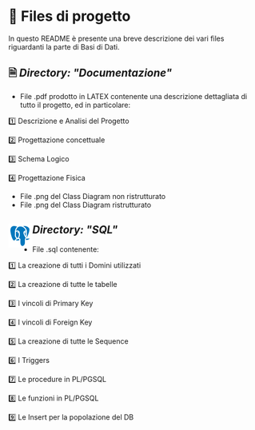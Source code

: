 
# 📂 Files di progetto
In questo README è presente una breve descrizione dei vari files riguardanti la parte di Basi di Dati.



## 🗎 *Directory: "Documentazione"*
- File .pdf prodotto in LATEX contenente una descrizione dettagliata di tutto il progetto, ed in particolare:

1️⃣ Descrizione e Analisi del Progetto

2️⃣ Progettazione concettuale

3️⃣ Schema Logico

4️⃣ Progettazione Fisica

- File .png del Class Diagram non ristrutturato
- File .png del Class Diagram ristrutturato




## *Directory: "SQL"* <img src="icons8-postgreesql-48.png" align="left"/>  
- File .sql contenente:

1️⃣ La creazione di tutti i Domini utilizzati

2️⃣ La creazione di tutte le tabelle

3️⃣ I vincoli di Primary Key

4️⃣ I vincoli di Foreign Key

5️⃣ La creazione di tutte le Sequence

6️⃣ I Triggers

7️⃣ Le procedure in PL/PGSQL

8️⃣ Le funzioni in PL/PGSQL

9️⃣ Le Insert per la popolazione del DB
